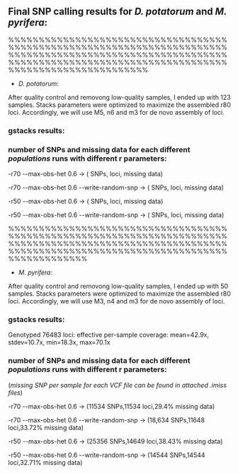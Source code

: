 ## Final SNP calling results for *D. potatorum* and *M. pyrifera*:

%%%%%%%%%%%%%%%%%%%%%%%%%%%%%%%%%%%%%%%%%%%%%%%%%%%%%%%%%%%%%%%%%%%%%%%%%%%%%%%%%%%%%%%%%%%%%%%%%%%%%%%%%%%%%%%%%%%%%%%%%%%%%%%%%%%%%%%%%%%%%%%%%%%%%%%%%%%%%%%%%%%%%%%

* *D. potatorum*:


After quality control and removong low-quality samples, I ended up with 123 samples. Stacks parameters were optimized to maximize the assembled r80 loci. 
Accordingly, we will use M5, n6 and m3 for de novo assembly of loci.


### gstacks results:





### number of SNPs and missing data for each different *populations* runs with different r parameters:

-r70 --max-obs-het 0.6  ->   ( SNPs, loci, missing data)

-r70 --max-obs-het 0.6 --write-random-snp   ->  ( SNPs, loci, missing data)

-r50 --max-obs-het 0.6   ->  ( SNPs, loci, missing data)

-r50 --max-obs-het 0.6 --write-random-snp   ->  ( SNPs, loci, missing data)


%%%%%%%%%%%%%%%%%%%%%%%%%%%%%%%%%%%%%%%%%%%%%%%%%%%%%%%%%%%%%%%%%%%%%%%%%%%%%%%%%%%%%%%%%%%%%%%%%%%%%%%%%%%%%%%%%%%%%%%%%%%%%%%%%%%%%%%%%%%%%%%%%%%%%%%%%%%%%


* *M. pyrifera*:



After quality control and removong low-quality samples, I ended up with 50 samples. Stacks parameters were optimized to maximize the assembled r80 loci. 
Accordingly, we will use M3, n4 and m3 for de novo assembly of loci.


### gstacks results:

Genotyped 76483 loci:
  effective per-sample coverage: mean=42.9x, stdev=10.7x, min=18.3x, max=70.1x
  
  
### number of SNPs and missing data for each different *populations* runs with different r parameters:

(*missing SNP per sample for each VCF file can be found in attached .imiss files*)

-r70 --max-obs-het 0.6 ->  (11534 SNPs,11534 loci,29.4% missing data)

-r70 --max-obs-het 0.6 --write-random-snp  ->  (18,634 SNPs,11648 loci,33.72% missing data)

-r50 --max-obs-het 0.6  ->  (25356 SNPs,14649 loci,38.43% missing data)

-r50 --max-obs-het 0.6 --write-random-snp  ->  (14544 SNPs,14544 loci,32.71% missing data)


